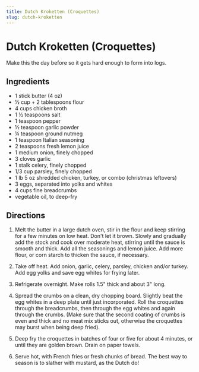 ```yaml
---
title: Dutch Kroketten (Croquettes)
slug: dutch-kroketten
---
```


# Dutch Kroketten (Croquettes)

Make this the day before so it gets hard enough to form into logs.

## Ingredients

- 1 stick butter (4 oz)
- ½ cup + 2 tablespoons flour
- 4 cups chicken broth
- 1 ½ teaspoons salt
- 1 teaspoon pepper
- ½ teaspoon garlic powder
- ¼ teaspoon ground nutmeg
- 1 teaspoon Italian seasoning
- 2 teaspoons fresh lemon juice
- 1 medium onion, finely chopped
- 3 cloves garlic
- 1 stalk celery, finely chopped
- 1/3 cup parsley, finely chopped
- 1 lb 5 oz shredded chicken, turkey, or combo (christmas leftovers)
- 3 eggs, separated into yolks and whites
- 4 cups fine breadcrumbs
- vegetable oil, to deep-fry

## Directions

1. Melt the butter in a large dutch oven, stir in the flour and keep stirring for a few minutes on low heat. Don't let it brown. Slowly and gradually add the stock and cook over moderate heat, stirring until the sauce is smooth and thick. Add all the seasonings and lemon juice. Add more flour, or corn starch to thicken the sauce, if necessary.

2. Take off heat. Add onion, garlic, celery, parsley, chicken and/or turkey. Add egg yolks and save egg whites for frying later.

3. Refrigerate overnight. Make rolls 1.5" thick and about 3" long.

4. Spread the crumbs on a clean, dry chopping board. Slightly beat the egg whites in a deep plate until just incorporated. Roll the croquettes through the breadcrumbs, then through the egg whites and again through the crumbs. (Make sure that the second coating of crumbs is even and thick and no meat mix sticks out, otherwise the croquettes may burst when being deep fried).

5. Deep fry the croquettes in batches of four or five for about 4 minutes, or until they are golden brown. Drain on paper towels.

6. Serve hot, with French fries or fresh chunks of bread. The best way to season is to slather with mustard, as the Dutch do!
